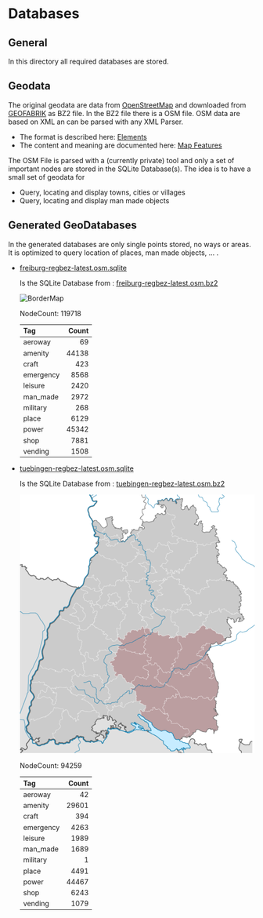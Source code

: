 # Databases



## General
In this directory all required databases are stored.



## Geodata

The original geodata are data from [OpenStreetMap](https://www.openstreetmap.org/) and downloaded from
[GEOFABRIK](http://download.geofabrik.de/) as BZ2 file. 
In the BZ2 file there is a OSM file. OSM data are based on XML an can be parsed with
any XML Parser. 

- The format is described here: [Elements](https://wiki.openstreetmap.org/wiki/Elements)
- The content and meaning are documented here: [Map Features](https://wiki.openstreetmap.org/wiki/Map_Features)

The OSM File is parsed with a (currently private) tool and only a set of important nodes are stored in the SQLite Database(s).
The idea is to have a small set of geodata for 
- Query, locating and display towns, cities or villages
- Query, locating and display man made objects



## Generated GeoDatabases

In the generated databases are only single points stored, no ways or areas. It is optimized to query location of places, man made objects, ... .

- [freiburg-regbez-latest.osm.sqlite](freiburg-regbez-latest.osm.sqlite)

    Is the SQLite Database from : [freiburg-regbez-latest.osm.bz2](http://download.geofabrik.de/europe/germany/baden-wuerttemberg/freiburg-regbez-latest.osm.bz2)
    
    ![BorderMap](546px-Baden-Württemberg_RB_Freiburg.svg.png)
    
    NodeCount: 119718
    
    Tag|Count
    | :--- | ---: |
    aeroway|69
    amenity|44138
    craft|423
    emergency|8568
    leisure|2420
    man_made|2972
    military|268
    place|6129
    power|45342
    shop|7881
    vending|1508


- [tuebingen-regbez-latest.osm.sqlite](tuebingen-regbez-latest.osm.sqlite)

    Is the SQLite Database from : [tuebingen-regbez-latest.osm.bz2](http://download.geofabrik.de/europe/germany/baden-wuerttemberg/tuebingen-regbez-latest.osm.bz2)
    
    ![BorderMap](546px-Baden-Württemberg_RB_Tübingen.svg.png)
    
    NodeCount: 94259
    
    Tag|Count
    | :--- | ---: |
    aeroway|42
    amenity|29601
    craft|394
    emergency|4263
    leisure|1989
    man_made|1689
    military|1
    place|4491
    power|44467
    shop|6243
    vending|1079
